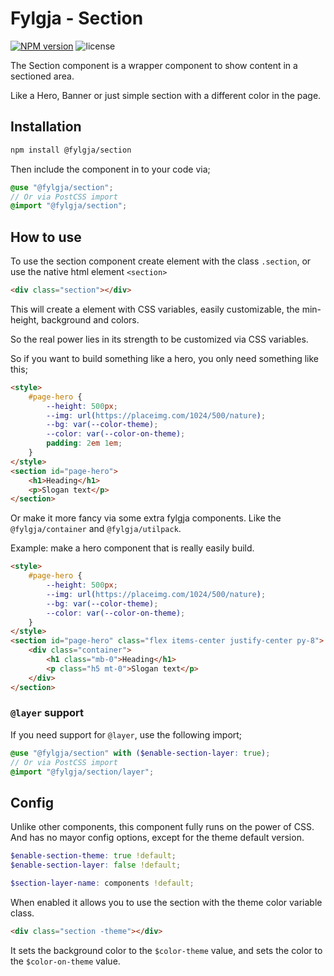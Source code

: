 # Fylgja - Section

[![NPM version](https://img.shields.io/npm/v/@fylgja/section)](https://www.npmjs.org/package/@fylgja/section)
![license](https://img.shields.io/github/license/fylgja/fylgja)

The Section component is a wrapper component to show content in a sectioned area.

Like a Hero, Banner or just simple section with a different color in the page.

## Installation

```bash
npm install @fylgja/section
```

Then include the component in to your code via;

```scss
@use "@fylgja/section";
// Or via PostCSS import
@import "@fylgja/section";
```

## How to use

To use the section component create element with the class `.section`,
or use the native html element `<section>`

```html
<div class="section"></div>
```

This will create a element with CSS variables, easily customizable, the min-height, background and colors.

So the real power lies in its strength to be customized via CSS variables.

So if you want to build something like a hero,
you only need something like this;

```html
<style>
    #page-hero {
        --height: 500px;
        --img: url(https://placeimg.com/1024/500/nature);
        --bg: var(--color-theme);
        --color: var(--color-on-theme);
        padding: 2em 1em;
    }
</style>
<section id="page-hero">
    <h1>Heading</h1>
    <p>Slogan text</p>
</section>
```

Or make it more fancy via some extra fylgja components.
Like the `@fylgja/container` and `@fylgja/utilpack`.

Example: make a hero component that is really easily build.

```html
<style>
    #page-hero {
        --height: 500px;
        --img: url(https://placeimg.com/1024/500/nature);
        --bg: var(--color-theme);
        --color: var(--color-on-theme);
    }
</style>
<section id="page-hero" class="flex items-center justify-center py-8">
    <div class="container">
        <h1 class="mb-0">Heading</h1>
        <p class="h5 mt-0">Slogan text</p>
    </div>
</section>
```

### `@layer` support

If you need support for `@layer`,
use the following import;

```scss
@use "@fylgja/section" with ($enable-section-layer: true);
// Or via PostCSS import
@import "@fylgja/section/layer";
```

## Config

Unlike other components, this component fully runs on the power of CSS.
And has no mayor config options, except for the theme default version.

```scss
$enable-section-theme: true !default;
$enable-section-layer: false !default;

$section-layer-name: components !default;
```

When enabled it allows you to use the section with the theme color variable class.

```html
<div class="section -theme"></div>
```

It sets the background color to the `$color-theme` value,
and sets the color to the `$color-on-theme` value.
